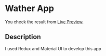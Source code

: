 # Wather App

You check the result from [Live Preview](https://behnameskandari.github.io/weatherapp/).

## Description

I used Redux and Material UI to develop this app
